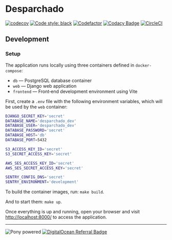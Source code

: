 # Desparchado

[![codecov](https://codecov.io/gh/cansadadeserfeliz/desparchado/branch/development/graph/badge.svg?token=JV4QDZM69Z)](https://codecov.io/gh/cansadadeserfeliz/desparchado)
[![Code style: black](https://img.shields.io/badge/code%20style-black-000000.svg)](https://github.com/psf/black)
[![Codefactor](https://www.codefactor.io/repository/github/cansadadeserfeliz/desparchado/badge?style=social)](https://www.codefactor.io/repository/github/cansadadeserfeliz/desparchado)
[![Codacy Badge](https://app.codacy.com/project/badge/Grade/feeb0eb96f654c0bbad5d0418bf70ce3)](https://app.codacy.com/gh/cansadadeserfeliz/desparchado/dashboard?utm_source=gh&utm_medium=referral&utm_content=&utm_campaign=Badge_grade)
[![CircleCI](https://dl.circleci.com/status-badge/img/circleci/NvxPLoiXoV6rkfeDDm6qpV/XwPU1X1KYXxadqaawbZEQD/tree/development.svg?style=shield)](https://dl.circleci.com/status-badge/redirect/circleci/NvxPLoiXoV6rkfeDDm6qpV/XwPU1X1KYXxadqaawbZEQD/tree/development)


## Development

### Setup

The application runs locally using three containers defined in `docker-compose`:

- `db` — PostgreSQL database container
- `web` — Django web application
- `frontend` — Front‑end development environment using Vite

First, create a `.env` file with the following environment variables, which will be used by the `web` container:

```bash
DJANGO_SECRET_KEY='secret'
DATABASE_NAME='desparchado_dev'
DATABASE_USER='desparchado_dev'
DATABASE_PASSWORD='secret'
DATABASE_HOST='db'
DATABASE_PORT=5432

S3_ACCESS_KEY_ID='secret'
S3_SECRET_ACCESS_KEY='secret'

AWS_SES_ACCESS_KEY_ID='secret'
AWS_SES_SECRET_ACCESS_KEY='secret'

SENTRY_CONFIG_DNS='secret'
SENTRY_ENVIRONMENT='development'
```

To build the container images, run: `make build`.

And to start them: `make up`.

Once everything is up and running, open your browser and visit [http://localhost:8000/](http://localhost:8000/) to access the application.

---

![Pony powered](http://media.djangopony.com/img/small/badge.png)
[![DigitalOcean Referral Badge](https://web-platforms.sfo2.cdn.digitaloceanspaces.com/WWW/Badge%201.svg)](https://www.digitalocean.com/?refcode=442bff99d207&utm_campaign=Referral_Invite&utm_medium=Referral_Program&utm_source=badge)
